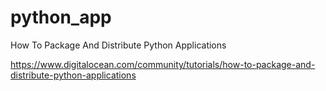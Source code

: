 # python_app
How To Package And Distribute Python Applications

https://www.digitalocean.com/community/tutorials/how-to-package-and-distribute-python-applications

